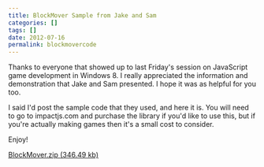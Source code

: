```yaml
---
title: BlockMover Sample from Jake and Sam
categories: []
tags: []
date: 2012-07-16
permalink: blockmovercode
---
```


Thanks to everyone that showed up to last Friday&#39;s session on JavaScript game development in Windows 8\. I really appreciated the information and demonstration that Jake and Sam presented. I hope it was as helpful for you too.
<!-- xmore -->

I said I&#39;d post the sample code that they used, and here it is. You will need to go to impactjs.com and purchase the library if you&#39;d like to use this, but if you&#39;re actually making games then it&#39;s a small cost to consider.

Enjoy!

[BlockMover.zip (346.49 kb)](/bcms-media/Files/Download?id=42b07756-b933-4b9c-b725-a35300705a67)